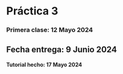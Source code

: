 # Práctica 3
### Primera clase: 12 Mayo 2024
## Fecha entrega: 9 Junio 2024
#### Tutorial hecho: 17 Mayo 2024